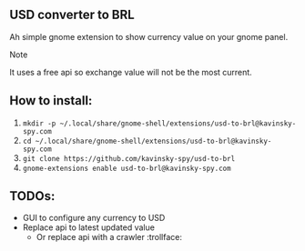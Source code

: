 ## USD converter to BRL 

Ah simple gnome extension to show currency value on your gnome panel.

> [!NOTE]
> It uses a free api so exchange value will not be the most current.

## How to install:
1. `mkdir -p ~/.local/share/gnome-shell/extensions/usd-to-brl@kavinsky-spy.com`
2. `cd ~/.local/share/gnome-shell/extensions/usd-to-brl@kavinsky-spy.com`
3. `git clone https://github.com/kavinsky-spy/usd-to-brl`
4. `gnome-extensions enable usd-to-brl@kavinsky-spy.com` 

## TODOs:

* GUI to configure any currency to USD
* Replace api to latest updated value
   * Or replace api with a crawler :trollface:
 
  

